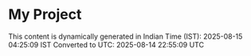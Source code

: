 # My Project

This content is dynamically generated in Indian Time (IST): 2025-08-15 04:25:09 IST
Converted to UTC: 2025-08-14 22:55:09 UTC
